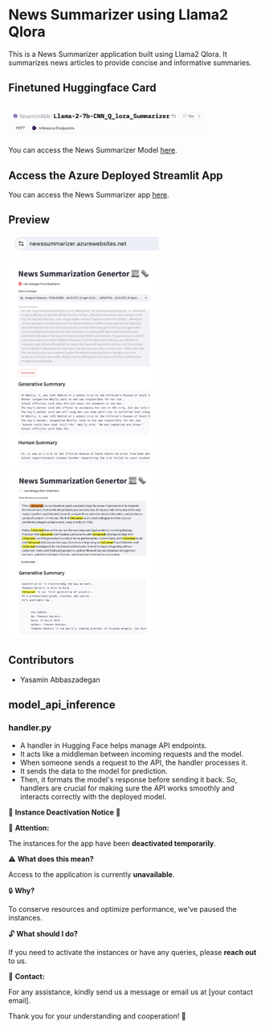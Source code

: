 # News Summarizer using Llama2 Qlora

This is a News Summarizer application built using Llama2 Qlora. It summarizes news articles to provide concise and informative summaries.

## Finetuned Huggingface Card


<img src="images/huggingface_card.png" width="400" />

You can access the News Summarizer Model [here](https://huggingface.co/YasaminAbb/Llama-2-7b-CNN_Q_lora_Summarizer/tree/main).

## Access the Azure Deployed Streamlit App

You can access the News Summarizer app [here](https://newssummarizer.azurewebsites.net/).

## Preview

<img src="images/url_address.png" width="300" />
<p float="left">
  <img src="images/news_app_snap1.png" width="300" />
  <img src="images/news_app_snap2.png" width="300" /> 
</p>

## Contributors

- Yasamin Abbaszadegan

## model_api_inference
### handler.py

- A handler in Hugging Face helps manage API endpoints.
- It acts like a middleman between incoming requests and the model.
- When someone sends a request to the API, the handler processes it.
- It sends the data to the model for prediction.
- Then, it formats the model's response before sending it back.
So, handlers are crucial for making sure the API works smoothly and interacts correctly with the deployed model.

🚨 **Instance Deactivation Notice** 🚨

🔴 **Attention:** 

The instances for the app have been **deactivated temporarily**. 

⚠️ **What does this mean?** 

Access to the application is currently **unavailable**. 

🔒 **Why?**

To conserve resources and optimize performance, we've paused the instances. 

🔓 **What should I do?**

If you need to activate the instances or have any queries, please **reach out** to us. 

📧 **Contact:**

For any assistance, kindly send us a message or email us at [your contact email]. 

Thank you for your understanding and cooperation! 🙏
